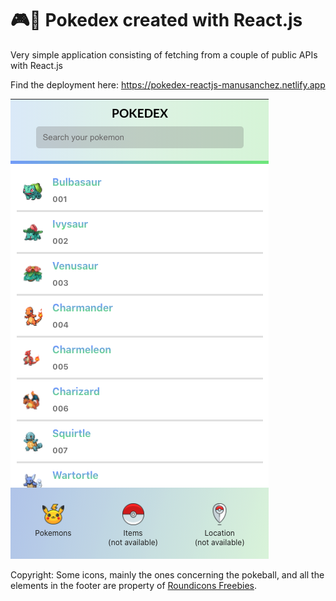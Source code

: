 # 🎮👾 Pokedex created with React.js

Very simple application consisting of fetching from a couple of public APIs with React.js

Find the deployment here: https://pokedex-reactjs-manusanchez.netlify.app

![design](src/assets/design.png)

Copyright: Some icons, mainly the ones concerning the pokeball, and all the elements in the footer are property of [Roundicons Freebies](http://www.roundicons.com/).
